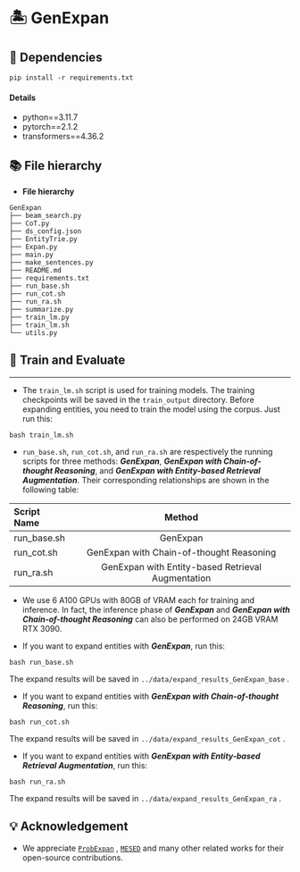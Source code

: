 # 🏝️ GenExpan



## 🔬 Dependencies

```shell
pip install -r requirements.txt
```

#### Details

- python==3.11.7
- pytorch==2.1.2
- transformers==4.36.2

## 📚 File hierarchy

- **File hierarchy**

```
GenExpan
├── beam_search.py
├── CoT.py
├── ds_config.json
├── EntityTrie.py
├── Expan.py
├── main.py
├── make_sentences.py
├── README.md
├── requirements.txt
├── run_base.sh
├── run_cot.sh
├── run_ra.sh
├── summarize.py
├── train_lm.py
├── train_lm.sh
└── utils.py

```



## 🚀 Train and Evaluate

---

- The `train_lm.sh` script is used for training models. The training checkpoints will be saved in the `train_output` directory. Before expanding entities, you need to train the model using the corpus. Just run this:

```shell
bash train_lm.sh
```



- `run_base.sh`, `run_cot.sh`, and `run_ra.sh` are respectively the running scripts for three methods: ***GenExpan***, ***GenExpan with Chain-of-thought Reasoning***, and ***GenExpan with Entity-based Retrieval Augmentation***. Their corresponding relationships are shown in the following table:

| Script Name |                      Method                       |
| :---------- | :-----------------------------------------------: |
| run_base.sh |                     GenExpan                      |
| run_cot.sh  |     GenExpan with Chain-of-thought Reasoning      |
| run_ra.sh   | GenExpan with Entity-based Retrieval Augmentation |



- We use 6 A100 GPUs with 80GB of VRAM each for training and inference. In fact, the inference phase of  ***GenExpan*** and ***GenExpan with Chain-of-thought Reasoning*** can also be performed on 24GB VRAM RTX 3090.



- If you want to expand entities with ***GenExpan***, run this:

```shell
bash run_base.sh
```

The expand results will be saved in `../data/expand_results_GenExpan_base` .



- If you want to expand entities with ***GenExpan with Chain-of-thought Reasoning***, run this:

```shell
bash run_cot.sh
```

The expand results will be saved in `../data/expand_results_GenExpan_cot` .



- If you want to expand entities with ***GenExpan with Entity-based Retrieval Augmentation***,  run this:

```shell
bash run_ra.sh
```

The expand results will be saved in `../data/expand_results_GenExpan_ra` .





## 💡 Acknowledgement

- We appreciate  [```ProbExpan```](https://github.com/geekjuruo/ProbExpan) , [`MESED`](https://github.com/THUKElab/MESED) and many other related works for their open-source contributions.

